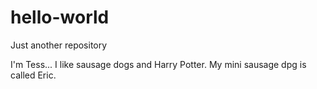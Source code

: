# hello-world
Just another repository

I'm Tess...
I like sausage dogs and Harry Potter. My mini sausage dpg is called Eric.
